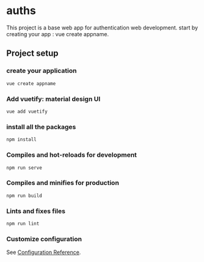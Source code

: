 # auths
This project is a base web app for authentication web development.
start by creating your app : vue create appname.
## Project setup
###


### create your application
```
vue create appname
```
### Add vuetify: material design UI
```
vue add vuetify
```

### install all the packages
```
npm install
```

### Compiles and hot-reloads for development
```
npm run serve
```

### Compiles and minifies for production
```
npm run build
```

### Lints and fixes files
```
npm run lint
```

### Customize configuration
See [Configuration Reference](https://cli.vuejs.org/config/).

